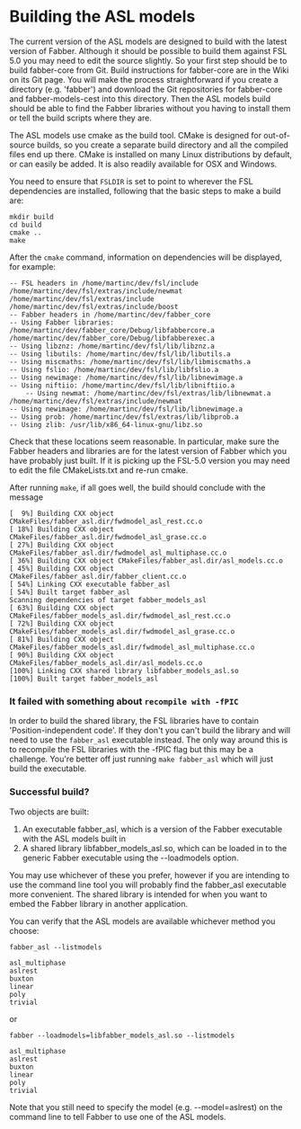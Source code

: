 # Building the ASL models #

The current version of the ASL models are designed to build with the latest version of Fabber. Although it should be possible to build them against FSL 5.0 you may need to edit the source slightly. So your first step should be to build fabber-core from Git. Build instructions for fabber-core are in the Wiki on its Git page. You will make the process straightforward if you create a directory (e.g. 'fabber') and download the Git repositories for fabber-core and fabber-models-cest into this directory. Then the ASL models build should be able to find the Fabber libraries without you having to install them or tell the build scripts where they are.

The ASL models use cmake as the build tool. CMake is designed for out-of-source builds, so you create a separate build directory and all the compiled files end up there. CMake is installed on many Linux distributions by default, or can easily be added. It is also readily available for OSX and Windows.

You need to ensure that `FSLDIR` is set to point to wherever the FSL dependencies are installed, following that the basic steps to make a build are:

    mkdir build
    cd build
    cmake ..
    make

After the `cmake` command, information on dependencies will be displayed, for example:

    -- FSL headers in /home/martinc/dev/fsl/include /home/martinc/dev/fsl/extras/include/newmat /home/martinc/dev/fsl/extras/include /home/martinc/dev/fsl/extras/include/boost
    -- Fabber headers in /home/martinc/dev/fabber_core
    -- Using Fabber libraries: /home/martinc/dev/fabber_core/Debug/libfabbercore.a /home/martinc/dev/fabber_core/Debug/libfabberexec.a
    -- Using libznz: /home/martinc/dev/fsl/lib/libznz.a
    -- Using libutils: /home/martinc/dev/fsl/lib/libutils.a 
    -- Using miscmaths: /home/martinc/dev/fsl/lib/libmiscmaths.a
    -- Using fslio: /home/martinc/dev/fsl/lib/libfslio.a
    -- Using newimage: /home/martinc/dev/fsl/lib/libnewimage.a
    -- Using niftiio: /home/martinc/dev/fsl/lib/libniftiio.a
        -- Using newmat: /home/martinc/dev/fsl/extras/lib/libnewmat.a /home/martinc/dev/fsl/extras/include/newmat
    -- Using newimage: /home/martinc/dev/fsl/lib/libnewimage.a
    -- Using prob: /home/martinc/dev/fsl/extras/lib/libprob.a
    -- Using zlib: /usr/lib/x86_64-linux-gnu/libz.so

Check that these locations seem reasonable. In particular, make sure the Fabber headers and libraries are for the latest version of Fabber which you have probably just built. If it is picking up the FSL-5.0 version you may need to edit the file CMakeLists.txt and re-run cmake.

After running `make`, if all goes well, the build should conclude with the message

    [  9%] Building CXX object CMakeFiles/fabber_asl.dir/fwdmodel_asl_rest.cc.o
    [ 18%] Building CXX object CMakeFiles/fabber_asl.dir/fwdmodel_asl_grase.cc.o
    [ 27%] Building CXX object CMakeFiles/fabber_asl.dir/fwdmodel_asl_multiphase.cc.o
    [ 36%] Building CXX object CMakeFiles/fabber_asl.dir/asl_models.cc.o
    [ 45%] Building CXX object CMakeFiles/fabber_asl.dir/fabber_client.cc.o
    [ 54%] Linking CXX executable fabber_asl
    [ 54%] Built target fabber_asl
    Scanning dependencies of target fabber_models_asl
    [ 63%] Building CXX object CMakeFiles/fabber_models_asl.dir/fwdmodel_asl_rest.cc.o
    [ 72%] Building CXX object CMakeFiles/fabber_models_asl.dir/fwdmodel_asl_grase.cc.o
    [ 81%] Building CXX object CMakeFiles/fabber_models_asl.dir/fwdmodel_asl_multiphase.cc.o
    [ 90%] Building CXX object CMakeFiles/fabber_models_asl.dir/asl_models.cc.o
    [100%] Linking CXX shared library libfabber_models_asl.so
    [100%] Built target fabber_models_asl

### It failed with something about `recompile with -fPIC`

In order to build the shared library, the FSL libraries have to contain 'Position-independent code'. If they don't you can't build the library and will need to 
use the `fabber_asl` executable instead. The only way around this is to recompile the FSL libraries with the -fPIC flag but this may be a challenge. 
You're better off just running `make fabber_asl` which will just build the executable. 

### Successful build?

Two objects are built:

1. An executable fabber_asl, which is a version of the Fabber executable with the ASL models built in
2. A shared library libfabber_models_asl.so, which can be loaded in to the generic Fabber executable using the --loadmodels option.

You may use whichever of these you prefer, however if you are intending to use the command line tool you will probably find the fabber_asl executable more convenient. The shared library is intended for when you want to embed the Fabber library in another application.

You can verify that the ASL models are available whichever method you choose:

    fabber_asl --listmodels

    asl_multiphase
    aslrest
    buxton
    linear
    poly
    trivial

or

    fabber --loadmodels=libfabber_models_asl.so --listmodels
    
    asl_multiphase
    aslrest
    buxton
    linear
    poly
    trivial
  
Note that you still need to specify the model (e.g. --model=aslrest) on the command line to tell Fabber to use one of the ASL models.

